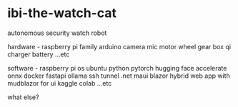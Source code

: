# ibi-the-watch-cat
autonomous security watch robot

hardware -
raspberry pi family
arduino 
camera
mic
motor
wheel
gear box
qi charger
battery
...etc

software -
raspberry pi os
ubuntu
python
pytorch
hugging face accelerate
onnx
docker
fastapi
ollama
ssh tunnel
.net maui blazor hybrid web app with mudblazor for ui
kaggle
colab
...etc

what else?

